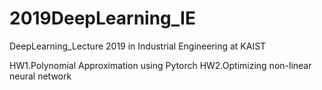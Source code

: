 # 2019DeepLearning_IE
DeepLearning_Lecture 2019 in Industrial Engineering at KAIST

HW1.Polynomial Approximation using Pytorch
HW2.Optimizing non-linear neural network
